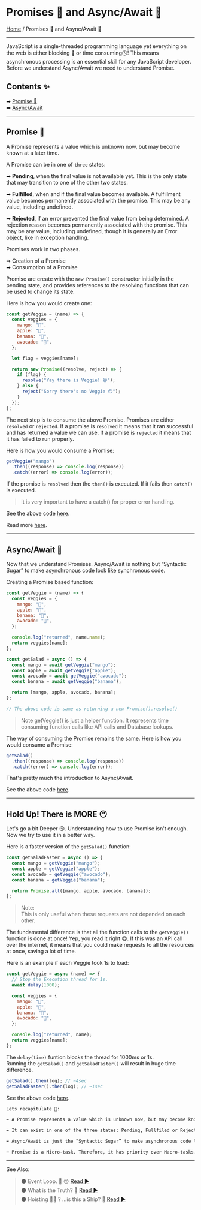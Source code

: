 # Promises 🤝 and Async/Await 🤯

[Home](../README.md) / Promises 🤝 and Async/Await 🤯

---

JavaScript is a single-threaded programming language yet everything on the web is either blocking 🛑 or time consuming🕓! This means asynchronous processing is an essential skill for any JavaScript developer. Before we understand Async/Await we need to understand Promise.

## Contents ✨

➡ [Promise 🤝](#promise-)  
➡ [Async/Await](#asyncawait-)

---

## Promise 🤝

A Promise represents a value which is unknown now, but may become known at a later time.

A Promise can be in one of `three` states:

➡ **Pending**, when the final value is not available yet. This is the only state that may transition to one of the other two states.

➡ **Fulfilled**, when and if the final value becomes available. A fulfillment value becomes permanently associated with the promise. This may be any value, including undefined.

➡ **Rejected**, if an error prevented the final value from being determined. A rejection reason becomes permanently associated with the promise. This may be any value, including undefined, though it is generally an Error object, like in exception handling.

Promises work in two phases.

➡ Creation of a Promise  
➡ Consumption of a Promise

Promise are create with the `new Promise()` constructor initially in the pending state, and provides references to the resolving functions that can be used to change its state.

Here is how you would create one:

```js
const getVeggie = (name) => {
  const veggies = {
    mango: "🥭",
    apple: "🍎",
    banana: "🍌",
    avocado: "🥑",
  };

  let flag = veggies[name];

  return new Promise((resolve, reject) => {
    if (flag) {
      resolve("Yay there is Veggie! 😄");
    } else {
      reject("Sorry there's no Veggie 😔");
    }
  });
};
```

The next step is to consume the above Promise. Promises are either `resolved` or `rejected`. If a promise is `resolved` it means that it ran successful and has returned a value we can use. If a promise is `rejected` it means that it has failed to run properly.

Here is how you would consume a Promise:

```js
getVeggie("mango")
  .then((response) => console.log(response))
  .catch((error) => console.log(error));
```

If the promise is `resolved` then the `then()` is executed. If it fails then `catch()` is executed.

> It is very important to have a catch() for proper error handling.

See the above code [here](../scripts/promise.js).

Read more [here](https://github.com/tc39/proposal-promise-any).

---

## Async/Await 🤯

Now that we understand Promises. Async/Await is nothing but “Syntactic Sugar” to make asynchronous code look like synchronous code.

Creating a Promise based function:

```js
const getVeggie = (name) => {
  const veggies = {
    mango: "🥭",
    apple: "🍎",
    banana: "🍌",
    avocado: "🥑",
  };

  console.log("returned", name.name);
  return veggies[name];
};

const getSalad = async () => {
  const mango = await getVeggie("mango");
  const apple = await getVeggie("apple");
  const avocado = await getVeggie("avocado");
  const banana = await getVeggie("banana");

  return [mango, apple, avocado, banana];
};

// The above code is same as returning a new Promise().resolve()
```

> Note getVeggie() is just a helper function. It represents time consuming function calls like API calls and Database lookups.

The way of consuming the Promise remains the same. Here is how you would consume a Promise:

```js
getSalad()
  .then((response) => console.log(response))
  .catch((error) => console.log(error));
```

That's pretty much the introduction to Async/Await.

See the above code [here](../scripts/async-await.js).

---

## Hold Up! There is MORE 😶

Let's go a bit Deeper 😏. Understanding how to use Promise isn't enough. Now we try to use it in a better way.

Here is a faster version of the `getSalad()` function:

```js
const getSaladFaster = async () => {
  const mango = getVeggie("mango");
  const apple = getVeggie("apple");
  const avocado = getVeggie("avocado");
  const banana = getVeggie("banana");

  return Promise.all([mango, apple, avocado, banana]);
};
```

> Note:  
> This is only useful when these requests are not depended on each other.

The fundamental difference is that all the function calls to the `getVeggie()` function is done at once! Yep, you read it right 😋. If this was an API call over the internet, it means that you could make requests to all the resources at once, saving a lot of time.

Here is an example if each Veggie took 1s to load:

```js
const getVeggie = async (name) => {
  // Stop the Execution thread for 1s.
  await delay(1000);

  const veggies = {
    mango: "🥭",
    apple: "🍎",
    banana: "🍌",
    avocado: "🥑",
  };

  console.log("returned", name);
  return veggies[name];
};
```

The `delay(time)` funtion blocks the thread for 1000ms or 1s.  
Running the `getSalad()` and `getSaladFaster()` will result in huge time difference.

```js
getSalad().then(log); // ~4sec
getSaladFaster().then(log); // ~1sec
```

See the above code [here](../scripts/asynchronous-pro.js).

```md
Lets recapitulate 📝:

➡ A Promise represents a value which is unknown now, but may become known at a later time.

➡ It can exist in one of the three states: Pending, Fullfiled or Rejected.

➡ Async/Await is just the “Syntactic Sugar” to make asynchronous code look like synchronous code.

➡ Promise is a Micro-task. Therefore, it has priority over Macro-tasks.
```

---

See Also:

> ⚫ Event Loop. 🔁 😵 [ Read ▶ ](/event-loop.md)  
> ⚫ What is the Truth? 🤥 [ Read ▶ ](/what-is-the-truth.md)  
> ⚫ Hoisting 🏴‍☠️ ? ...is this a Ship? 🤨 [ Read ▶ ](/hoisting.md)
